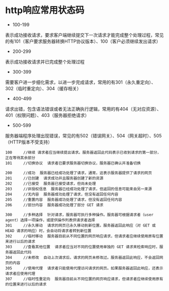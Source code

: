 # http响应常用状态码

- 100-199

表示成功接收请求，要求客户端继续提交下一次请求才能完成整个处理过程，常见的有101（客户要求服务器转换HTTP协议版本）、100（客户必须继续发出请求）

- 200-299

表示成功接收请求并已完成整个处理过程

- 300-399

需要客户进一步细化需求，以进一步完成请求，常用的有301（永久重定向）、302（临时重定向）、304（缓存相关）

- 400-499

请求出错，包含语法错误或者无法正确执行逻辑，常用的有404（无对应资源）、401（权限问题）、403（服务器拒绝请求）

- 500-599

服务器端程序处理出现错误，常见的有502（错误网关）、504（网关超时）、505（HTTP版本不受支持）


```
100     //继续 请求者应当继续提出请求。服务器返回此代码表示已收到请求的第一部分，正在等待其余部分
101     //切换协议  请求者已要求服务器切换协议，服务器已确认并准备切换

200     //成功  服务器已经成功处理了请求，通常，这表示服务器提供了请求的网页
201     //已创建  请求成功并且服务器创建了新的资源
202     //已接受  服务器已接受请求，但尚未处理
203     //非授权信息  服务器已经成功处理了请求，但返回的信息可能来自另一来源
204     //无内容  服务器成功处理了请求，但没有返回任何内容
205     //重置内容  服务器成功处理了请求，但没有返回任何内容
206     //部分内容  服务器成功处理了部分 GET 请求

300     //多种选择  针对请求，服务器可执行多种操作。服务器可根据请求者（user agent）选择一项操作，或提供操作列表供请求者选择
301     //永久移动  请求的网页已永久移动到新位置。服务器返回此响应（对 GET 或 HEAD 请求的响应）时，会自动将请求者转到新位置
302     //临时移动  服务器目前从不同位置的网页响应请求，但请求者应继续使用原有位置来进行以后的请求
303     //查看其他位置  请求者应当对不同的位置使用单独的 GET 请求来检索响应时，服务器返回此代码
304     //未修改  自动上次请求后，请求的网页未修改过。服务器返回此响应，不会返回网页的内容
305     //使用代理  请求者只能使用代理访问请求的网页。如果服务器返回此响应，还表示请求者应使用代理
307     //临时性重定向  服务器目前从不同位置的网页响应请求，但请求者应继续使用原有的位置来进行以后的请求


```